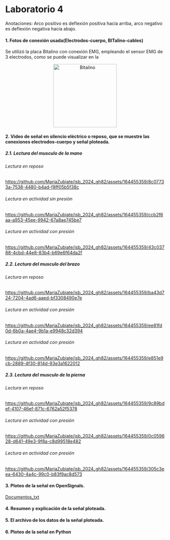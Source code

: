 
# Laboratorio 4


Anotaciones: Arco positivo es deflexión positiva hacia arriba, arco negativo es deflexión negativa hacia abajo.
#### 1. Fotos de conexión usada(Electrodos-cuerpo, BITalino-cables)
Se utilizó la placa Bitalino con conexión EMG, empleando el sensor EMG de 3 electrodos, como se puede visualizar en la 

<p align="center">
  <img src="https://github.com/MariaZubiate/isb_2024_gh82/assets/164455359/be068f65-d8cb-4049-86eb-769473c3d3de" alt="Bitalino" width="200">
</p>



#### 2. Video de señal en silencio eléctrico o reposo, que se muestre las conexiones electrodos-cuerpo y señal ploteada.
##### 2.1. Lectura del musculo de la mano

###### Lectura en reposo 

https://github.com/MariaZubiate/isb_2024_gh82/assets/164455359/8c07733a-7538-4480-b4ad-f8ff05b5f38c

###### Lectura en actividad sin presión 

https://github.com/MariaZubiate/isb_2024_gh82/assets/164455359/ccb2f6aa-a953-45ee-9942-67a8ae745be7


###### Lectura en actividad con presión 


https://github.com/MariaZubiate/isb_2024_gh82/assets/164455359/43c03788-4cbd-44e8-83b4-b69e6f64da2f



##### 2.2. Lectura del musculo del brazo

###### Lectura en reposo 

https://github.com/MariaZubiate/isb_2024_gh82/assets/164455359/ba43d724-7204-4ad6-aaed-bf3308490e7e

###### Lectura en actividad con presión 

https://github.com/MariaZubiate/isb_2024_gh82/assets/164455359/ee81fd0d-6b0a-4ae4-9b1a-e9948c32d394

###### Lectura en actividad con presión 

https://github.com/MariaZubiate/isb_2024_gh82/assets/164455359/e851e9cb-2889-4f30-814d-93e3a1622012

 

##### 2.3. Lectura del musculo de la pierna

###### Lectura en reposo 

https://github.com/MariaZubiate/isb_2024_gh82/assets/164455359/9c89bdef-4107-46ef-871c-6762a52f5378

###### Lectura en actividad con presión 

https://github.com/MariaZubiate/isb_2024_gh82/assets/164455359/0c059628-d641-49e3-9f8a-c8d99518e482

###### Lectura en actividad con presión

https://github.com/MariaZubiate/isb_2024_gh82/assets/164455359/305c3eea-6430-4a4c-99c0-b83f9ac8d573
 
#### 3. Ploteo de la señal en OpenSignals.

[Documentos_txt](./Documentos_txt)

#### 4. Resumen y explicación de la señal ploteada.

#### 5. El archivo de los datos de la señal ploteada.

#### 6. Ploteo de la señal en Python

